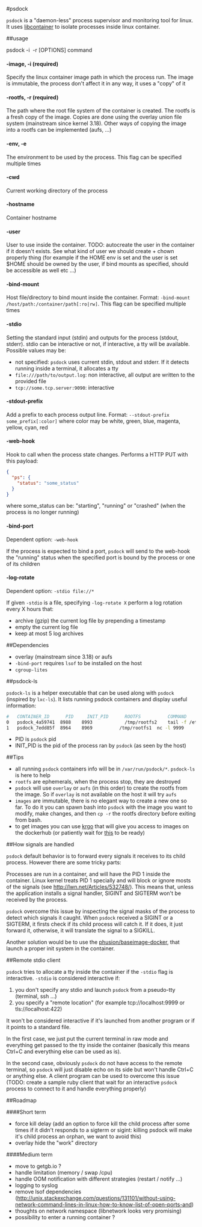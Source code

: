 
#psdock

`psdock` is a "daemon-less" process supervisor and monitoring tool for linux. It uses [libcontainer](https://github.com/opencontainers/runc/tree/master/libcontainer) to isolate processes inside linux container.

##usage

psdock -i <image> -r <rootfs> [OPTIONS] command

#### -image, -i (required)

Specify the linux container image path in which the process run. The image is immutable, the process don't affect it in any way, it uses a "copy" of it

#### -rootfs, -r (required)

The path where the root file system of the container is created. The rootfs is a fresh copy of the image. Copies are done using the overlay union file system (mainstream since kernel 3.18). Other ways of copying the image into a rootfs can be implemented (aufs, ...)

#### -env, -e

The environment to be used by the process. This flag can be specified multiple times

#### -cwd

Current working directory of the process

#### -hostname

Container hostname

#### -user

User to use inside the container. TODO: autocreate the user in the container if it doesn't exists. See what kind of user we should create + chown properly thing (for example if the HOME env is set and the user is set $HOME should be owned by the user, if bind mounts as specified, should be accessible as well etc ...)

#### -bind-mount

Host file/directory to bind mount inside the container. Format: `-bind-mount /host/path:/container/path[:ro|rw]`. This flag can be specified multiple times

#### -stdio

Setting the standard input (stdin) and outputs for the process (stdout, stderr). stdio can be interactive or not, if interactive, a tty will be available. Possible values may be:

* not specified: `psdock` uses current stdin, stdout and stderr. If it detects running inside a terminal, it allocates a tty
* `file:///path/to/output.log`: non interactive, all output are written to the provided file
* `tcp://some.tcp.server:9090`: interactive


#### -stdout-prefix

Add a prefix to each process output line. Format: `--stdout-prefix some_prefix[:color]` where color may be white, green, blue, magenta, yellow, cyan, red

#### -web-hook

Hook to call when the process state changes. Performs a HTTP PUT with this payload:

````json
{
  "ps": {
    "status": "some_status"
  }
}
````

where some_status can be: "starting", "running" or "crashed" (when the process is no longer running)

#### -bind-port

Dependent option: `-web-hook`

If the process is expected to bind a port, `psdock` will send to the web-hook the "running" status when the specified port is bound by the process or one of its children

#### -log-rotate

Dependent option: `-stdio file://*`

If given `-stdio` is a file, specifying `-log-rotate X` perform a log rotation every X hours that:

- archive (gzip) the current log file by prepending a timestamp
- empty the current log file
- keep at most 5 log archives

##Dependencies

- overlay (mainstream since 3.18) or aufs
- `-bind-port` requires `lsof` to be installed on the host
- `cgroup-lites`

##psdock-ls

`psdock-ls` is a helper executable that can be used along with `psdock` (inspired by `lxc-ls`). It lists running psdock containers and display useful information:

````bash
#	CONTAINER_ID	  PID	  INIT_PID		ROOTFS		    COMMAND
0	psdock_4a59741	8988	8993		    /tmp/rootfs2	tail -f /etc/resolv.conf
1	psdock_7edd85f	8964	8969	      /tmp/rootfs1	nc -l 9999
````

* PID is `psdock` pid
* INIT_PID is the pid of the process ran by `psdock` (as seen by the host)

##Tips

- all running `psdock` containers info will be in `/var/run/psdock/*`. `psdock-ls` is here to help
- `rootfs` are ephemerals, when the process stop, they are destroyed
- `psdock` will use `overlay` or `aufs` (in this order) to create the rootfs from the image. So if `overlay` is not available on the host it will try `aufs`
- `images` are immutable, there is no elegant way to create a new one so far. To do it you can spawn bash into `psdock` with the image you want to modify, make changes, and then `cp -r`  the rootfs directory before exiting from bash.
- to get images you can use [krgo](https://github.com/robinmonjo/krgo) that will give you access to images on the dockerhub (or patiently wait for [this](https://github.com/docker/distribution/tree/master/cmd/dist) to be ready)

##How signals are handled

`psdock` default behavior is to forward every signals it receives to its child process. However there are some tricky parts:

Processes are run in a container, and will have the PID 1 inside the container. Linux kernel treats PID 1 specially and will block or ignore mosts of the signals (see http://lwn.net/Articles/532748/). This means that, unless the application installs a signal handler, SIGINT and SIGTERM won't be received by the process.

`psdock` overcome this issue by inspecting the signal masks of the process to detect which signals it caught. When `psdock` received a SIGINT or a SIGTERM, it firsts check if its child process will catch it. If it does, it just forward it, otherwise, it will translate the signal to a SIGKILL.

Another solution would be to use the [phusion/baseimage-docker](https://github.com/phusion/baseimage-docker), that launch a proper init system in the container.

##Remote stdio client

`psdock` tries to allocate a tty inside the container if the `-stdio` flag is interactive. `-stdio` is considered interactive if:

1. you don't specify any stdio and launch `psdock` from a pseudo-tty (terminal, ssh ...)
2. you specify a "remote location" (for example tcp://localhost:9999 or tls://localhost:422)

It won't be considered interactive if it's launched from another program or if it points to a standard file.

In the first case, we just put the current terminal in raw mode and everything get passed to the tty inside the container (basically this means Ctrl+C and everything else can be used as is).

In the second case, obviously `psdock` do not have access to the remote terminal, so `psdock` will just disable echo on its side but won't handle Ctrl+C or anything else. A client program can be used to overcome this issue (TODO: create a sample ruby client that wait for an interactive `psdock` process to connect to it and handle everything properly)


##Roadmap

####Short term

- force kill delay (add an option to force kill the child process after some times if it didn't responds to a sigterm or sigint: killing psdock will make it's child process an orphan, we want to avoid this)
- overlay hide the "work" directory

####Medium term

- move to getgb.io ?
- handle limitation (memory / swap /cpu)
- handle OOM notification with different strategies (restart / notify ...)
- logging to syslog
- remove lsof dependencies (http://unix.stackexchange.com/questions/131101/without-using-network-command-lines-in-linux-how-to-know-list-of-open-ports-and)
- thoughts on network namespace (libnetwork looks very promising)
- possibility to enter a running container ?
